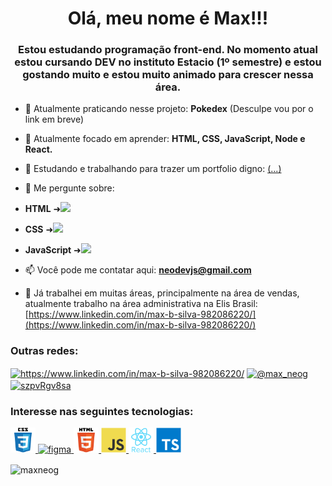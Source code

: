 <h1 align="center">Olá, meu nome é Max!!!</h1>
<h3 align="center">Estou estudando programação front-end. No momento atual estou cursando DEV no instituto Estacio (1º semestre) e estou gostando muito e estou muito animado para crescer nessa área.</h3>

- 🔭 Atualmente praticando nesse projeto: **Pokedex** (Desculpe vou por o link em breve) <!-- [Pokedex]((Desculpe vou por o link em breve)) -->

- 🌱 Atualmente focado em aprender: **HTML, CSS, JavaScript, Node e React.**

- 📄 Estudando e trabalhando para trazer um portfolio digno: [(...)]((...))

- 💬 Me pergunte sobre: 
- **HTML**         ➜![](https://us-central1-progress-markdown.cloudfunctions.net/progress/60)
- **CSS**          ➜![](https://us-central1-progress-markdown.cloudfunctions.net/progress/55)
- **JavaScript**   ➜![](https://us-central1-progress-markdown.cloudfunctions.net/progress/14)

- 📫 Você pode me contatar aqui: **neodevjs@gmail.com**

- 📄 Já trabalhei em muitas áreas, principalmente na área de vendas, atualmente trabalho na área administrativa na Elis Brasil: [https://www.linkedin.com/in/max-b-silva-982086220/](https://www.linkedin.com/in/max-b-silva-982086220/)

<h3 align="left">Outras redes:</h3>
<p align="left">
<a href="https://www.linkedin.com/in/max-b-silva-982086220/" target="blank"><img align="center" src="https://raw.githubusercontent.com/rahuldkjain/github-profile-readme-generator/master/src/images/icons/Social/linked-in-alt.svg" alt="https://www.linkedin.com/in/max-b-silva-982086220/" height="30" width="40" /></a>
<a href="https://www.instagram.com/max_neog/" target="blank"><img align="center" src="https://raw.githubusercontent.com/rahuldkjain/github-profile-readme-generator/master/src/images/icons/Social/instagram.svg" alt="@max_neog" height="30" width="40" /></a>
<a href="https://discord.gg/szpvRgv8sa" target="blank"><img align="center" src="https://raw.githubusercontent.com/rahuldkjain/github-profile-readme-generator/master/src/images/icons/Social/discord.svg" alt="szpvRgv8sa" height="30" width="40" /></a>
</p>

<h3 align="left">Interesse nas seguintes tecnologias:</h3>
<p align="left"> <a href="https://www.w3schools.com/css/" target="_blank" rel="noreferrer"> <img src="https://raw.githubusercontent.com/devicons/devicon/master/icons/css3/css3-original-wordmark.svg" alt="css3" width="40" height="40"/> </a> <a href="https://www.figma.com/" target="_blank" rel="noreferrer"> <img src="https://www.vectorlogo.zone/logos/figma/figma-icon.svg" alt="figma" width="40" height="40"/> </a> <a href="https://www.w3.org/html/" target="_blank" rel="noreferrer"> <img src="https://raw.githubusercontent.com/devicons/devicon/master/icons/html5/html5-original-wordmark.svg" alt="html5" width="40" height="40"/> </a> <a href="https://developer.mozilla.org/en-US/docs/Web/JavaScript" target="_blank" rel="noreferrer"> <img src="https://raw.githubusercontent.com/devicons/devicon/master/icons/javascript/javascript-original.svg" alt="javascript" width="40" height="40"/> </a> <a href="https://reactjs.org/" target="_blank" rel="noreferrer"> <img src="https://raw.githubusercontent.com/devicons/devicon/master/icons/react/react-original-wordmark.svg" alt="react" width="40" height="40"/> </a> <a href="https://www.typescriptlang.org/" target="_blank" rel="noreferrer"> <img src="https://raw.githubusercontent.com/devicons/devicon/master/icons/typescript/typescript-original.svg" alt="typescript" width="40" height="40"/> </a> </p>

<p><img align="center" src="https://github-readme-stats.vercel.app/api/top-langs?username=maxneog&show_icons=true&locale=en&layout=compact" alt="maxneog" /></p>

<!---
MaxNeog/MaxNeog is a ✨ special ✨ repository because its `README.md` (this file) appears on your GitHub profile.
You can click the Preview link to take a look at your changes.
--->
